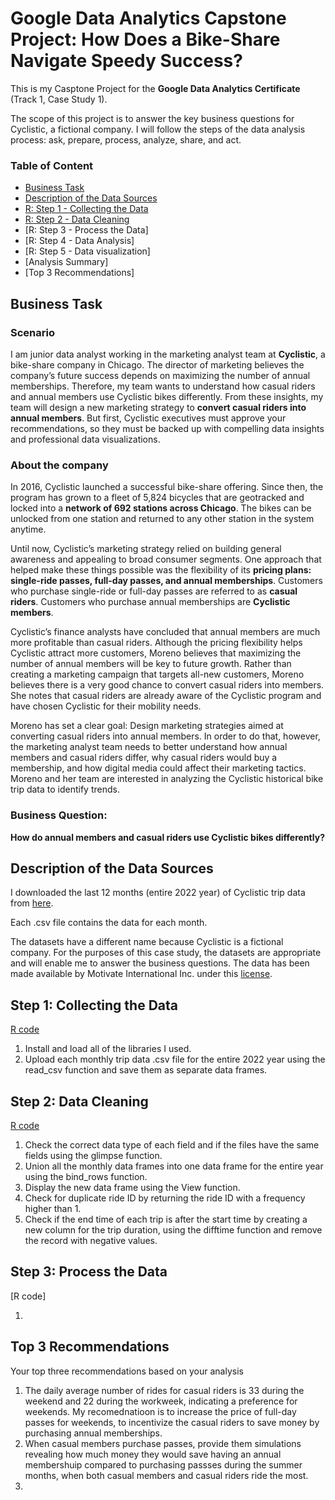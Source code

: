 # Google Data Analytics Capstone Project: How Does a Bike-Share Navigate Speedy Success?

This is my Casptone Project for the **Google Data Analytics Certificate** (Track 1, Case Study 1).

The scope of this project is to answer the key business questions for Cyclistic, a fictional company. I will follow the steps of the data analysis process: ask, prepare, process, analyze, share, and act.

### Table of Content
-   [Business Task](#business-task)
-   [Description of the Data Sources](#description-of-the-data-sources)
-   [R: Step 1 - Collecting the Data](#collecting-the-data)
-   [R: Step 2 - Data Cleaning](#collecting-the-data)
-   [R: Step 3 - Process the Data]
-   [R: Step 4 - Data Analysis]
-   [R: Step 5 - Data visualization]
-   [Analysis Summary]
-   [Top 3 Recommendations]

## Business Task
### Scenario

I am junior data analyst working in the marketing analyst team at **Cyclistic**, a bike-share company in Chicago. The director of marketing believes the company’s future success depends on maximizing the number of annual memberships. Therefore, my team wants to understand how casual riders and annual members use Cyclistic bikes differently. From these insights, my team will design a new marketing strategy to **convert casual riders into annual members**. But first, Cyclistic executives must approve your recommendations, so they must be backed up with compelling data insights and professional data visualizations.

### About the company
In 2016, Cyclistic launched a successful bike-share offering. Since then, the program has grown to a fleet of 5,824 bicycles that are geotracked and locked into a **network of 692 stations across Chicago**. The bikes can be unlocked from one station and returned to any other station in the system anytime.

Until now, Cyclistic’s marketing strategy relied on building general awareness and appealing to broad consumer segments. One approach that helped make these things possible was the flexibility of its **pricing plans: single-ride passes, full-day passes, and annual memberships**. Customers who purchase single-ride or full-day passes are referred to as **casual riders**. Customers who purchase annual memberships are **Cyclistic members**.

Cyclistic’s finance analysts have concluded that annual members are much more profitable than casual riders. Although the pricing flexibility helps Cyclistic attract more customers, Moreno believes that maximizing the number of annual members will be key to future growth. Rather than creating a marketing campaign that targets all-new customers, Moreno believes there is a very good chance to convert casual riders into members. She notes that casual riders are already aware of the Cyclistic program and have chosen Cyclistic for their mobility needs.

Moreno has set a clear goal: Design marketing strategies aimed at converting casual riders into annual members. In order to do that, however, the marketing analyst team needs to better understand how annual members and casual riders differ, why casual riders would buy a membership, and how digital media could affect their marketing tactics. Moreno and her team are interested in analyzing the Cyclistic historical bike trip data to identify trends.

### Business Question:
**How do annual members and casual riders use Cyclistic bikes differently?**


## Description of the Data Sources
I downloaded the last 12 months (entire 2022 year) of Cyclistic trip data from [here](https://divvy-tripdata.s3.amazonaws.com/index.html).

Each .csv file contains the data for each month.

The datasets have a different name because Cyclistic is a fictional company. For the purposes of this case study,
the datasets are appropriate and will enable me to answer the business questions. The data has been made available by
Motivate International Inc. under this [license](https://ride.divvybikes.com/data-license-agreement).

## Step 1: Collecting the Data
[R code](https://github.com/alin-mihalcea/capstone-project/blob/main/01_Collect_Data)
1. Install and load all of the libraries I used.
2. Upload each monthly trip data .csv file for the entire 2022 year using the read_csv function and save them as separate data frames.

## Step 2: Data Cleaning
[R code](https://github.com/alin-mihalcea/capstone-project/blob/main/02_Clean_Data)
1. Check the correct data type of each field and if the files have the same fields using the glimpse function.
2. Union all the monthly data frames into one data frame for the entire year using the bind_rows function.
3. Display the new data frame using the View function.
4. Check for duplicate ride ID by returning the ride ID with a frequency higher than 1.
5. Check if the end time of each trip is after the start time by creating a new column for the trip duration, using the difftime function and remove the record with negative values.

## Step 3: Process the Data

[R code]

1.


## Top 3 Recommendations
Your top three recommendations based on your analysis

1. The daily average number of rides for casual riders is 33 during the weekend and 22 during the workweek, indicating a preference for weekends. My recomednatioon is to increase the price of full-day passes for weekends, to incentivize the casual riders to save money by purchasing annual memberships.
2. When casual members purchase passes, provide them simulations revealing how much money they would save having an annual membershuip compared to purchasing passses during the summer months, when both casual members and casual riders ride the most.
3.
